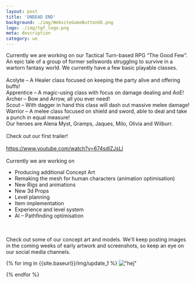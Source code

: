 ```yaml
---
layout: post
title: 'UNDEAD END'
background: ./img/WebsiteGameButtonUE.png
logo: ./img/tgf_logo.png
meta: description
category: ue
---
```


Currently we are working on our Tactical Turn-based RPG “The Good Few”. An epic tale of a group of former sellswords struggling to survive in a wartorn fantasy world. We currently have a few basic playable classes.
<br>
<br>
Acolyte – A Healer class focused on keeping the party alive and offering buffs! <br>
Apprentice – A magic-using class with focus on damage dealing and AoE! <br>
Archer – Bow and Arrow, all you ever need! <br>
Scout – With dagger in hand this class will dash out massive melee damage! <br>
Warrior – A melee class focused on shield and sword, able to deal and take a punch in equal measure! <br>
Our heroes are Alena Myst, Gramps, Jaques, Milo, Olivia and Wilburr. <br>
<br>
Check out our first trailer! 
<br>
<br>
https://www.youtube.com/watch?v=674sdlZJsLI 
<br>
<br>
Currently we are working on 
* Producing additional Concept Art 
* Remaking the mesh for human characters (animation optimisation) 
* New Rigs and animations 
* New 3d Props 
* Level planning 
* Item implementation 
* Experience and level system 
* AI – Pathfinding optimisation 
<br>
<br>
Check out some of our concept art and models. We'll keep posting images in the coming weeks of early artwork and screenshots, so keep an eye on our social media channels.

{% for img in {{site.baseurl}}/img/update_1 %}
    !["hej"](img)
    
{% endfor %}